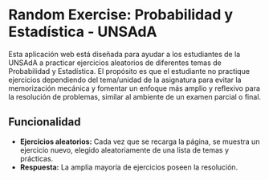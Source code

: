 # Random Exercise: Probabilidad y Estadística - UNSAdA
Esta aplicación web está diseñada para ayudar a los estudiantes de la UNSAdA a practicar ejercicios aleatorios de diferentes temas de Probabilidad y Estadística. 
El propósito es que el estudiante no practique ejercicios dependiendo del tema/unidad de la asignatura para evitar la memorización mecánica y fomentar un enfoque más amplio y reflexivo para la resolución de problemas, similar al ambiente de un examen parcial o final.

## Funcionalidad

- **Ejercicios aleatorios:** Cada vez que se recarga la página, se muestra un ejercicio nuevo, elegido aleatoriamente de una lista de temas y prácticas.
- **Respuesta:** La amplia mayoría de ejercicios poseen la resolución.
  
## 
